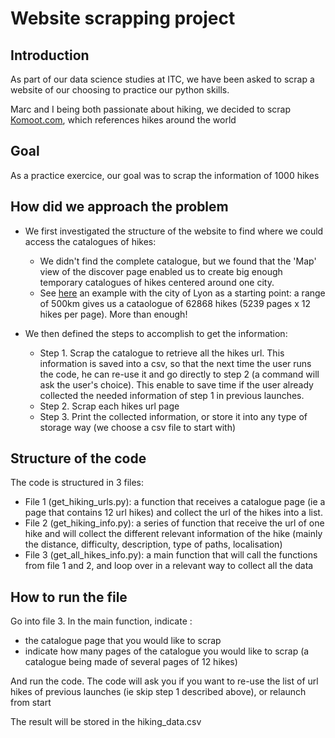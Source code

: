 
# Website scrapping project

## Introduction
As part of our data science studies at ITC, we have been asked to scrap a website of our choosing to practice our python skills.

Marc and I being both passionate about hiking, we decided to scrap [Komoot.com](https://www.komoot.com/), which references hikes around the world

## Goal

As a practice exercice, our goal was to scrap the information of 1000 hikes

## How did we approach the problem

- We first investigated the structure of the website to find where we could access the catalogues of hikes:
   - We didn't find the complete catalogue, but we found that the 'Map' view of the discover page enabled us to create big enough temporary catalogues of hikes centered around one city.
   - See [here](https://www.komoot.com/discover/Lyon/@45.7575926%2C4.8323239/tours?max_distance=500000&sport=hike&map=true) an example with the city of Lyon as a starting point: a range of 500km gives us a cataologue of 62868 hikes (5239 pages x 12 hikes per page). More than enough!

- We then defined the steps to accomplish to get the information:
   - Step 1. Scrap the catalogue to retrieve all the hikes url. This information is saved into a csv, so that the next time the user runs the code, he can re-use it and go directly to step 2 (a command will ask the user's choice). This enable to save time if the user already collected the needed information of step 1 in previous launches.
   - Step 2. Scrap each hikes url page 
   - Step 3. Print the collected information, or store it into any type of storage way (we choose a csv file to start with) 

## Structure of the code

The code is structured in 3 files:
- File 1 (get_hiking_urls.py): a function that receives a catalogue page (ie a page that contains 12 url hikes) and collect the url of the hikes into a list. 
- File 2 (get_hiking_info.py): a series of function that receive the url of one hike and will collect the different relevant information of the hike (mainly the distance, difficulty, description, type of paths, localisation)
- File 3 (get_all_hikes_info.py): a main function that will call the functions from file 1 and 2, and loop over in a relevant way to collect all the data

## How to run the file

Go into file 3. In the main function, indicate :
- the catalogue page that you would like to scrap 
- indicate how many pages of the catalogue you would like to scrap (a catalogue being made of several pages of 12 hikes)

And run the code. The code will ask you if you want to re-use the list of url hikes of previous launches (ie skip step 1 described above), or relaunch from start

The result will be stored in the hiking_data.csv